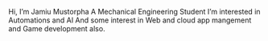 Hi, I’m Jamiu Mustorpha
A Mechanical Engineering Student
I’m interested in Automations and AI
And some interest in Web and cloud app mangement and Game development also.

<!---
Mustorpha/Mustorpha is a ✨ special ✨ repository because its `README.md` (this file) appears on your GitHub profile.
You can click the Preview link to take a look at your changes.
--->
